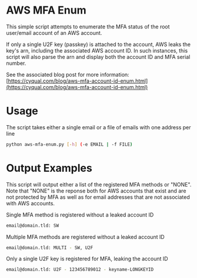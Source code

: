 # AWS MFA Enum

This simple script attempts to enumerate the MFA status of the root user/email account of an AWS account.

If only a single U2F key (passkey) is attached to the account, AWS leaks the key's arn, including the associated AWS account ID. In such instances, this script will also parse the arn and display both the account ID and MFA serial number.

See the associated blog post for more information: [https://cyqual.com/blog/aws-mfa-account-id-enum.html](https://cyqual.com/blog/aws-mfa-account-id-enum.html)

# Usage

The script takes either a single email or a file of emails with one address per line

```bash
python aws-mfa-enum.py [-h] (-e EMAIL | -f FILE)
```

# Output Examples

This script will output either a list of the registered MFA methods or "NONE". Note that "NONE" is the reponse both for AWS accounts that exist and are not protected by MFA as well as for email addresses that are not associated with AWS accounts.

Single MFA method is registered without a leaked account ID

```bash
email@domain.tld: SW
```

Multiple MFA methods are registered without a leaked account ID

```bash
email@domain.tld: MULTI - SW, U2F
```

Only a single U2F key is registered for MFA, leaking the account ID

```bash
email@domain.tld: U2F - 123456789012 - keyname-LONGKEYID
```

